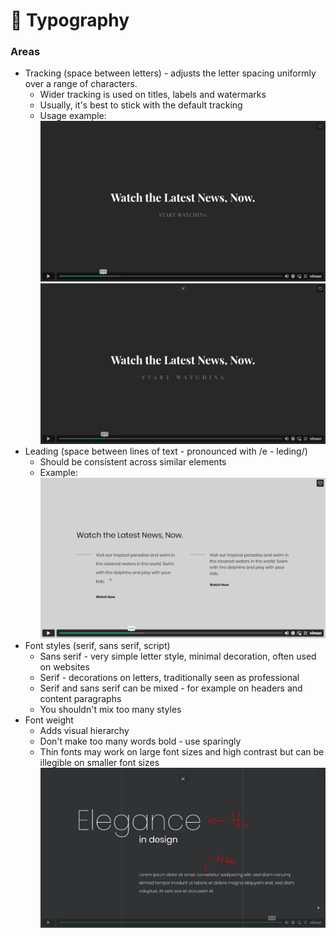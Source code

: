 # 🔡 Typography

### Areas

* Tracking (space between letters) - adjusts the letter spacing uniformly over a range of characters.
  * Wider tracking is used on titles, labels and watermarks
  * Usually, it's best to stick with the default tracking
  * Usage example:\
    ![](<../.gitbook/assets/image (20).png>)![](<../.gitbook/assets/image (23).png>)
* Leading (space between lines of text - pronounced with /e - leding/)
  * Should be consistent across similar elements
  * Example:\
    ![](<../.gitbook/assets/image (1).png>)
* Font styles (serif, sans serif, script)
  * Sans serif - very simple letter style, minimal decoration, often used on websites
  * Serif - decorations on letters, traditionally seen as professional
  * Serif and sans serif can be mixed - for example on headers and content paragraphs
  * You shouldn't mix too many styles
* Font weight
  * Adds visual hierarchy
  * Don't make too many words bold - use sparingly
  * Thin fonts may work on large font sizes and high contrast but can be illegible on smaller font sizes\
    ![](<../.gitbook/assets/image (8).png>)
